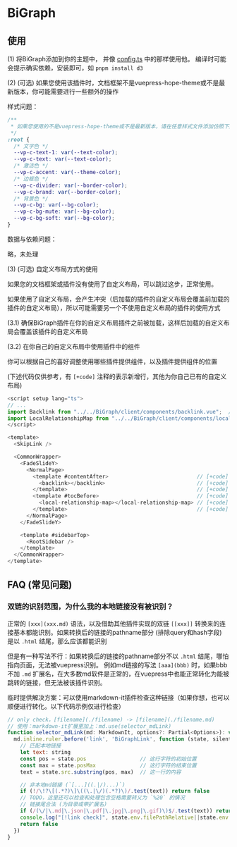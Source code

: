 # BiGraph

## 使用

(1) 将BiGraph添加到你的主题中，
    并像 [config.ts](https://github.com/erduotong/erduotong.github.io/blob/main/src/.vuepress/config.ts) 中的那样使用他。
    编译时可能会提示确实依赖，安装即可，如 `pnpm install d3`

(2) (可选) 如果您使用该插件时，文档框架不是vuepress-hope-theme或不是最新版本，你可能需要进行一些额外的操作

样式问题：

```css
/**
 * 如果您使用的不是vuepress-hope-theme或不是最新版本，请在任意样式文件添加仿照下述代码补全css变量
 */
:root {
  /* 文字色 */
  --vp-c-text-1: var(--text-color);
  --vp-c-text: var(--text-color);
  /* 激活色 */
  --vp-c-accent: var(--theme-color);
  /* 边框色 */
  --vp-c-divider: var(--border-color);
  --vp-c-brand: var(--border-color);
  /* 背景色 */
  --vp-c-bg: var(--bg-color);
  --vp-c-bg-mute: var(--bg-color);
  --vp-c-bg-soft: var(--bg-color);
}
```

数据与依赖问题：

略，未处理

(3) (可选) 自定义布局方式的使用

如果您的文档框架或插件没有使用了自定义布局，可以跳过这步，正常使用。

如果使用了自定义布局，会产生冲突（后加载的插件的自定义布局会覆盖前加载的插件的自定义布局），所以可能需要另一个不使用自定义布局的插件的使用方式

(3.1) 确保BiGraph插件在你的自定义布局插件之前被加载，这样后加载的自定义布局会覆盖该插件的自定义布局

(3.2) 在你自己的自定义布局中使用插件中的组件

你可以根据自己的喜好调整使用哪些插件提供组件，以及插件提供组件的位置

(下述代码仅供参考，有 `[+code]` 注释的表示新增行，其他为你自己已有的自定义布局)

```ts
<script setup lang="ts">
// ...
import Backlink from "../../BiGraph/client/components/backlink.vue";  // [+code]
import LocalRelationshipMap from "../../BiGraph/client/components/localRelationshipMap.vue"; // [+code]
</script>

<template>
  <SkipLink />

  <CommonWrapper>
    <FadeSlideY>
      <NormalPage>
        <template #contentAfter>                            // [+code]
          <backlink></backlink>                             // [+code]
        </template>                                         // [+code]
        <template #tocBefore>                               // [+code]
          <local-relationship-map></local-relationship-map> // [+code]
        </template>                                         // [+code]
      </NormalPage>
    </FadeSlideY>

    <template #sidebarTop>
      <RootSidebar />
    </template>
  </CommonWrapper>
</template>
```

## FAQ (常见问题)

### 双链的识别范围，为什么我的本地链接没有被识别？

正常的 `[xxx](xxx.md)` 语法，以及借助其他插件实现的双链 `[[xxx]]` 转换来的连接基本都能识别。如果转换后的链接的pathname部分 (排除query和hash字段) 是以 `.html` 结尾，那么应该都能识别

但是有一种写法不行：如果转换后的链接的pathname部分不以 `.html` 结尾，哪怕指向页面，无法被vuepress识别。
例如md链接的写法 `[aaa](bbb)` 时，如果bbb不加 `.md` 扩展名，在大多数md软件是正常的，在vuepress中也能正常转化为能被跳转的链接，但无法被该插件识别。

临时提供解决方案：可以使用markdown-it插件检查这种链接（如果你想，也可以顺便进行转化。以下代码示例仅进行检查）

```js
// only check，[filename](./filename) -> [filename](./filename.md)
// 使用：markdown-it扩展里加上：md.use(selector_mdLink)
function selector_mdLink(md: MarkdownIt, options?: Partial<Options>): void {
  md.inline.ruler.before('link', 'BiGraphLink', function (state, silent) {
    // 匹配本地链接
    let text: string
    const pos = state.pos                 // 这行字符的初始位置
    const max = state.posMax              // 这行字符的结束位置
    text = state.src.substring(pos, max)  // 这一行的内容

    // 非本地md链接 (`[...]((.|/)...)`)
    if (!/\!?\[(.*?)\]\((\.|\/)(.*?)\)/.test(text)) return false 
    // TODO，这里还可以检查和处理包含空格需要转义为 `%20` 的情况
    // 链接尾合法 (为目录或带扩展名)
    if (/(\/|\.md|\.json|\.pdf|\.jpg|\.png|\.gif)\)$/.test(text)) return false
    console.log("[!link check]", state.env.filePathRelative||state.env.relativePath ,state.pos, state.posMax, text)
    return false
  })
}
```
